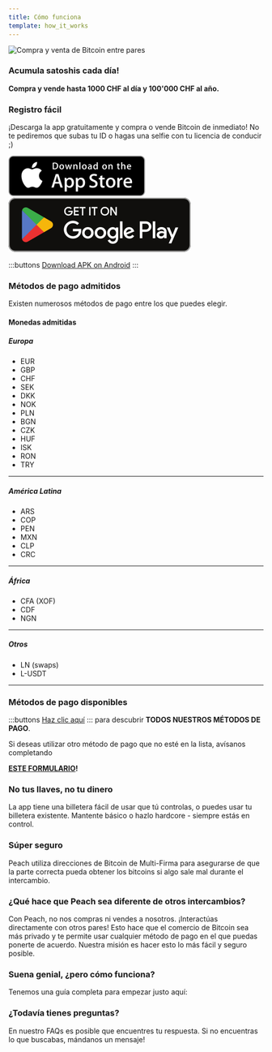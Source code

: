 ```yaml
---
title: Cómo funciona
template: how_it_works
---
```

<!--[teaser]-->
![Compra y venta de Bitcoin entre pares](/img/how-it-works/buy-and-sell-bitcoin-peer-to-peer.png)

### Acumula satoshis <span>cada día</span>!

**Compra y vende hasta 1000 CHF al día y 100'000 CHF al año.**

<!--[easy_registration]-->
### Registro fácil

¡Descarga la app gratuitamente y compra o vende Bitcoin de inmediato! No te pediremos que subas tu ID o hagas una selfie con tu licencia de conducir ;)

<div>
  <div class="md:flex items-end">
    <a href="https://testflight.apple.com/join/wfSPFEWG"><img class="h-180px md:h-90px" src="/img/home/download-on-the-app-store.svg" alt="Download on the Apple Store"></a>
    <a class="md:ml-4" href="https://play.google.com/store/apps/details?id=com.peachbitcoin.peach.mainnet"><img class="h-180px md:h-90px" src="/img/home/get-it-on-google-play.svg" alt="Get it on Google Play"></a>
  </div>

  :::buttons
  [Download APK on Android](/apk/)
  :::

</div>

<!--[payment_methods]-->
### Métodos de pago admitidos

Existen numerosos métodos de pago entre los que puedes elegir.<br>

#### Monedas admitidas

##### Europa

- EUR
- GBP
- CHF
- SEK
- DKK
- NOK
- PLN
- BGN
- CZK
- HUF
- ISK
- RON
- TRY

---

##### América Latina
- ARS
- COP
- PEN
- MXN
- CLP
- CRC

---

##### África
- CFA (XOF)
- CDF
- NGN

---

##### Otros
- LN (swaps)
- L-USDT

---

### Métodos de pago disponibles

:::buttons
[Haz clic aquí](https://docs.google.com/spreadsheets/d/1uqotdlQ1woALJnsLOJMwe21J4KvTvv3cnEqERqCUicg/?usp=sharing)
:::
para descubrir **TODOS NUESTROS MÉTODOS DE PAGO**.

Si deseas utilizar otro método de pago que no esté en la lista, avísanos completando
<br>

**[ESTE FORMULARIO](https://ncxldazr6m4.typeform.com/to/SJljDnae)!**


<!--[self_custody]-->
### No tus llaves, no tu dinero

La app tiene una billetera fácil de usar que tú controlas, o puedes usar tu billetera existente. Mantente básico o hazlo hardcore - siempre estás en control.

<!--[security]-->
### Súper seguro

Peach utiliza direcciones de Bitcoin de Multi-Firma para asegurarse de que la parte correcta pueda obtener los bitcoins si algo sale mal durante el intercambio.

<!--[difference]-->
### ¿Qué hace que Peach sea diferente de otros intercambios?

Con Peach, no nos compras ni vendes a nosotros.
¡Interactúas directamente con otros pares!
Esto hace que el comercio de Bitcoin sea más privado y te permite usar cualquier método de pago en el que puedas ponerte de acuerdo.
Nuestra misión es hacer esto lo más fácil y seguro posible.

<!--[sounds_cool]-->
### Suena genial, ¿pero cómo funciona?

Tenemos una guía completa para empezar justo aquí:

<!--[questions]-->
### ¿Todavía tienes preguntas?

En nuestro FAQs es posible que encuentres tu respuesta.
Si no encuentras lo que buscabas, mándanos un mensaje!
